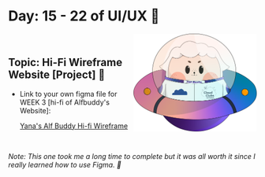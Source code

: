 # Day: 15 - 22 of UI/UX 💖

<img align="right" width="250px" src="../../assets/alf/alf-ufo.png">
<br/>

## Topic: Hi-Fi Wireframe Website [Project] 🎨

- Link to your own figma file for WEEK 3 [hi-fi of Alfbuddy's Website]: 



  [Yana's Alf Buddy Hi-fi Wireframe](https://www.figma.com/file/Wmdnx46BoV1UFS9QzQUVoU/Week-3%3A-Website-Hi-Fi-Wireframe-(Community)?type=design&node-id=1%3A2&mode=design&t=dReewqy39pDis8Sy-1)
  
<br/>

_Note: This one took me a long time to complete but it was all worth it since I really learned how to use Figma. 🫶_
